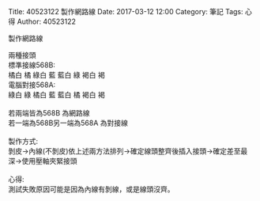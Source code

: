 Title: 40523122 製作網路線
Date: 2017-03-12 12:00
Category: 筆記
Tags: 心得
Author: 40523122
 
製作網路線

<!-- PELICAN_END_SUMMARY -->

兩種接頭 <br/>
標準接線568B:<br/>
橘白 橘 綠白 藍 藍白 綠 褐白 褐<br/>
電腦對接568A:<br/>
綠白 綠 橘白 藍 藍白 橘 褐白 褐<br/>
  <br/>
若兩端皆為568B 為網路線<br/>
若一端為568B另一端為568A 為對接線<br/>
<br/>
製作方式:<br/>
剝皮->內線(不剝皮)依上述兩方法排列->確定線頭整齊後插入接頭->確定差至最深->使用壓軸夾緊接頭<br/>
<br/>
心得:<br/>
測試失敗原因可能是因為內線有剝線，或是線頭沒齊。<br/>
 